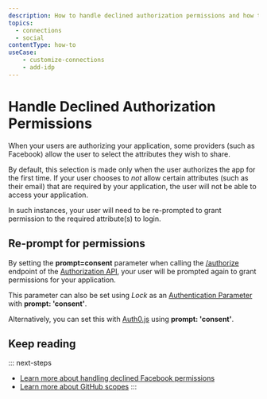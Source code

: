 ```yaml
---
description: How to handle declined authorization permissions and how to re-prompt for these permissions.
topics:
  - connections
  - social
contentType: how-to
useCase:
    - customize-connections
    - add-idp
---
```


# Handle Declined Authorization Permissions

When your users are authorizing your application, some providers (such as Facebook) allow the user to select the attributes they wish to share.

By default, this selection is made only when the user authorizes the app for the first time. If your user chooses to *not* allow certain attributes (such as their email) that are required by your application, the user will not be able to access your application.

In such instances, your user will need to be re-prompted to grant permission to the required attribute(s) to login.

## Re-prompt for permissions

By setting the **prompt=consent** parameter when calling the [/authorize](/api/authentication/reference#social) endpoint of the [Authorization API](/api/authentication), your user will be prompted again to grant permissions for your application.

This parameter can also be set using <dfn data-key="lock">Lock</dfn> as an [Authentication Parameter](/libraries/lock/sending-authentication-parameters) with **prompt: 'consent'**.

Alternatively, you can set this with [Auth0.js](https://github.com/auth0/auth0.js) using **prompt: 'consent'**.

## Keep reading

::: next-steps
* [Learn more about handling declined Facebook permissions](https://developers.facebook.com/docs/facebook-login/handling-declined-permissions)
* [Learn more about GitHub scopes](https://developer.github.com/v3/oauth/#scopes)
:::